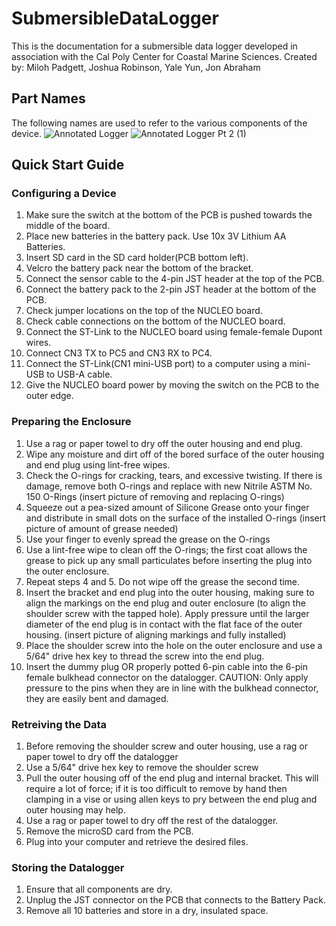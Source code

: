 # SubmersibleDataLogger
This is the documentation for a submersible data logger developed in association with the Cal Poly Center for Coastal Marine Sciences.
Created by: Miloh Padgett, Joshua Robinson, Yale Yun, Jon Abraham

## Part Names
The following names are used to refer to the various components of the device.
![Annotated Logger](https://github.com/MilohPadgett/SubmersibleDataLogger/assets/66269046/95221804-980e-4200-a380-22e8f41dcf62)
![Annotated Logger Pt 2 (1)](https://github.com/MilohPadgett/SubmersibleDataLogger/assets/66269046/e4978e3d-48d6-43db-b917-a5ae3ea91683)

## Quick Start Guide
### Configuring a Device
1. Make sure the switch at the bottom of the PCB is pushed towards the middle of the board. 
2. Place new batteries in the battery pack. Use 10x 3V Lithium AA Batteries.  
3. Insert SD card in the SD card holder(PCB bottom left). 
4. Velcro the battery pack near the bottom of the bracket. 
5. Connect the sensor cable to the 4-pin JST header at the top of the PCB. 
6. Connect the battery pack to the 2-pin JST header at the bottom of the PCB.
7. Check jumper locations on the top of the NUCLEO board.
8. Check cable connections on the bottom of the NUCLEO board.
9. Connect the ST-Link to the NUCLEO board using female-female Dupont wires.
10. Connect CN3 TX to PC5 and CN3 RX to PC4.
11. Connect the ST-Link(CN1 mini-USB port) to a computer using a mini-USB to USB-A cable.
12. Give the NUCLEO board power by moving the switch on the PCB to the outer edge. 

### Preparing the Enclosure
1. Use a rag or paper towel to dry off the outer housing and end plug.
2. Wipe any moisture and dirt off of the bored surface of the outer housing and end plug using lint-free wipes.
3. Check the O-rings for cracking, tears, and excessive twisting. If there is damage, remove both O-rings and replace with new Nitrile ASTM No. 150 O-Rings
(insert picture of removing and replacing O-rings)
4. Squeeze out a pea-sized amount of Silicone Grease onto your finger and distribute in small dots on the surface of the installed O-rings
(insert picture of amount of grease needed)
5. Use your finger to evenly spread the grease on the O-rings
6. Use a lint-free wipe to clean off the O-rings; the first coat allows the grease to pick up any small particulates before inserting the plug into the outer enclosure.
7. Repeat steps 4 and 5. Do not wipe off the grease the second time.
8. Insert the bracket and end plug into the outer housing, making sure to align the markings on the end plug and outer enclosure (to align the shoulder screw with the tapped hole). Apply pressure until the larger diameter of the end plug is in contact with the flat face of the outer housing.
(insert picture of aligning markings and fully installed)
9. Place the shoulder screw into the hole on the outer enclosure and use a 5/64" drive hex key to thread the screw into the end plug.
10. Insert the dummy plug OR properly potted 6-pin cable into the 6-pin female bulkhead connector on the datalogger. CAUTION: Only apply pressure to the pins when they are in line with the bulkhead connector, they are easily bent and damaged.

### Retreiving the Data
1. Before removing the shoulder screw and outer housing, use a rag or paper towel to dry off the datalogger
2. Use a 5/64" drive hex key to remove the shoulder screw
3. Pull the outer housing off of the end plug and internal bracket. This will require a lot of force; if it is too difficult to remove by hand then clamping in a vise or using allen keys to pry between the end plug and outer housing may help. 
4. Use a rag or paper towel to dry off the rest of the datalogger.
5. Remove the microSD card from the PCB.
6. Plug into your computer and retrieve the desired files. 

### Storing the Datalogger
1. Ensure that all components are dry.
2. Unplug the JST connector on the PCB that connects to the Battery Pack.
3. Remove all 10 batteries and store in a dry, insulated space. 
